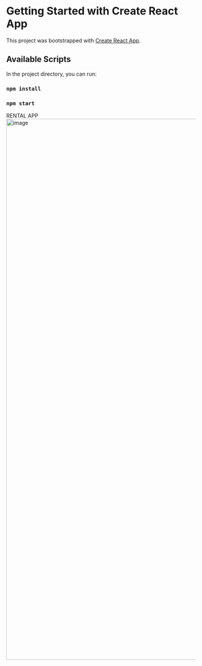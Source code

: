 # Getting Started with Create React App

This project was bootstrapped with [Create React App](https://github.com/facebook/create-react-app).

## Available Scripts

In the project directory, you can run:

### `npm install`
### `npm start`

RENTAL APP
<img width="1440" alt="image" src="https://user-images.githubusercontent.com/68529574/193466459-14153b43-0b56-411f-8369-b715e3235ddc.png">

